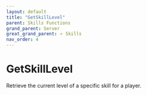 ```yaml
---
layout: default
title: "GetSkillLevel"
parent: Skills Functions
grand_parent: Server
great_grand_parent: ⭐ Skills
nav_order: 4
---
```


# GetSkillLevel
Retrieve the current level of a specific skill for a player.

#